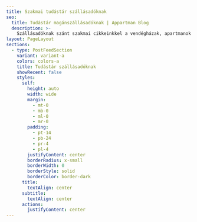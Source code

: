 ```yaml
---
title: Szakmai tudástár szállásadóknak
seo:
  title: Tudástár magánszállásadóknak | Appartman Blog
  description: >-
    Szállásadóknak szánt szakmai cikkeinkkel a vendégházak, apartmanok és kisebb panziók fejlődését igyekszünk segíteni.
layout: PageLayout
sections:
  - type: PostFeedSection
    variant: variant-a
    colors: colors-a
    title: Tudástár szállásadóknak
    showRecent: false
    styles:
      self:
        height: auto
        width: wide
        margin:
          - mt-0
          - mb-0
          - ml-0
          - mr-0
        padding:
          - pt-14
          - pb-24
          - pr-4
          - pl-4
        justifyContent: center
        borderRadius: x-small
        borderWidth: 0
        borderStyle: solid
        borderColor: border-dark
      title:
        textAlign: center
      subtitle:
        textAlign: center
      actions:
        justifyContent: center
---
```

